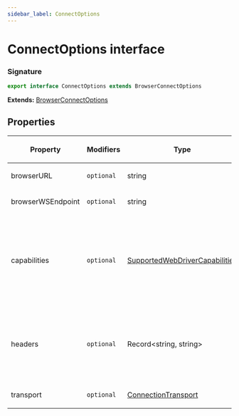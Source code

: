 ```yaml
---
sidebar_label: ConnectOptions
---
```


# ConnectOptions interface

### Signature

```typescript
export interface ConnectOptions extends BrowserConnectOptions
```

**Extends:** [BrowserConnectOptions](./puppeteer.browserconnectoptions.md)

## Properties

<table><thead><tr><th>

Property

</th><th>

Modifiers

</th><th>

Type

</th><th>

Description

</th><th>

Default

</th></tr></thead>
<tbody><tr><td>

<span id="browserurl">browserURL</span>

</td><td>

`optional`

</td><td>

string

</td><td>

</td><td>

</td></tr>
<tr><td>

<span id="browserwsendpoint">browserWSEndpoint</span>

</td><td>

`optional`

</td><td>

string

</td><td>

</td><td>

</td></tr>
<tr><td>

<span id="capabilities">capabilities</span>

</td><td>

`optional`

</td><td>

[SupportedWebDriverCapabilities](./puppeteer.supportedwebdrivercapabilities.md)

</td><td>

WebDriver BiDi capabilities passed to BiDi `session.new`.

**Remarks:**

Only works for `protocol="webDriverBiDi"` and [Puppeteer.connect()](./puppeteer.puppeteer.connect.md).

</td><td>

</td></tr>
<tr><td>

<span id="headers">headers</span>

</td><td>

`optional`

</td><td>

Record&lt;string, string&gt;

</td><td>

Headers to use for the web socket connection.

**Remarks:**

Only works in the Node.js environment.

</td><td>

</td></tr>
<tr><td>

<span id="transport">transport</span>

</td><td>

`optional`

</td><td>

[ConnectionTransport](./puppeteer.connectiontransport.md)

</td><td>

</td><td>

</td></tr>
</tbody></table>
